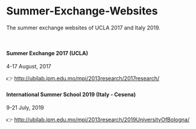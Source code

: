 # Summer-Exchange-Websites
The summer exchange websites of UCLA 2017 and Italy 2019.

<br>

#### Summer Exchange 2017 (UCLA)
4-17 August, 2017

:point_right: http://ubilab.ipm.edu.mo/mpi/2013research/2017research/

#### International Summer School 2019 (Italy - Cesena)
9-21 July, 2019

:point_right: http://ubilab.ipm.edu.mo/mpi/2013research/2019UniversityOfBologna/
